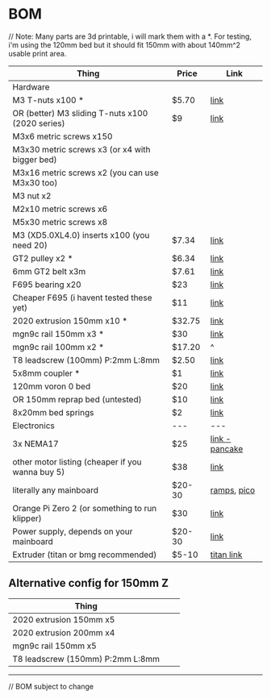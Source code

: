 # BOM

// Note: Many parts are 3d printable, i will mark them with 
a *. For testing, i'm using the 120mm bed but it should fit 150mm with about 140mm^2 usable print area.

| Thing | Price | Link |
| --- | --- | --- |
| Hardware |   |   |
| M3 T-nuts x100 * | $5.70 | [link](https://www.aliexpress.com/item/32814359094.html?spm=a2g0o.order_list.order_list_main.11.145f1802vFsakT) |
| OR (better) M3 sliding T-nuts x100 (2020 series) | $9 | [link](https://www.aliexpress.com/item/1005002114332413.html?spm=a2g0o.productlist.main.5.3641402fC0BsdY) |
| M3x6 metric screws x150 |  |  |
| M3x30 metric screws x3 (or x4 with bigger bed) |  |  |
| M3x16 metric screws x2 (you can use M3x30 too) |  |  |
| M3 nut x2 |  |  |
| M2x10 metric screws x6 |  |  |
| M5x30 metric screws x8 |  |  |
| M3 (XD5.0XL4.0) inserts x100 (you need 20) | $7.34 | [link](https://www.aliexpress.com/item/4000232858343.html?spm=a2g0o.order_list.order_list_main.107.21ef1802qkslow) |
| GT2 pulley x2 * | $6.34 | [link](https://www.aliexpress.com/item/32995102911.html?spm=a2g0o.order_list.order_list_main.107.145f1802vFsakT) |
| 6mm GT2 belt x3m | $7.61 | [link](https://www.aliexpress.com/item/902692789.html?spm=a2g0o.order_list.order_list_main.108.145f1802vFsakT) |
| F695 bearing x20 | $23 | [link](https://www.aliexpress.com/item/33001186278.html?spm=a2g0o.order_list.order_list_main.97.145f1802vFsakT) |
| Cheaper F695 (i havent tested these yet) | $11 | [link](https://www.aliexpress.com/item/1005004095001000.html) |
| 2020 extrusion 150mm x10 * | $32.75 | [link](https://www.aliexpress.com/item/33019355789.html?spm=a2g0o.cart.0.0.5c4138daTHlXeg&mp=1) |
| mgn9c rail 150mm x3 * | $30 | [link](https://www.aliexpress.com/item/1005003787436599.html?spm=a2g0o.productlist.main.13.18b842f5EcsFd3&algo_pvid=b4a6afa4-cb7e-4f33-8298-45ea8625b379) |
| mgn9c rail 100mm x2 * |  $17.20 | ^ |
| T8 leadscrew (100mm) P:2mm L:8mm| $2.50 | [link](https://www.aliexpress.com/item/1005002277808736.html?spm=a2g0o.cart.0.0.5c4138daTHlXeg&mp=1) |
| 5x8mm coupler * | $1 | [link](https://www.aliexpress.com/item/32693571252.html?spm=a2g0o.order_detail.order_detail_item.3.2ce7f19cw1xHpY) |
| 120mm voron 0 bed | $20 | [link](https://www.aliexpress.com/item/1005003229750626.html?spm=a2g0o.order_list.order_list_main.102.21ef1802qkslow) |
| OR 150mm reprap bed (untested) | $10 | [link](https://www.aliexpress.com/item/1005003245703342.html?spm=a2g0o.order_list.order_list_main.17.21ef1802qkslow) |
| 8x20mm bed springs | $2 | [link](https://www.aliexpress.com/item/1005002971412129.html?spm=a2g0o.productlist.main.1.6c086ad58K77Ue) |
| Electronics | --- | --- |
| 3x NEMA17 | $25 | [link - pancake](https://www.aliexpress.com/item/1005004708155105.html?spm=a2g0o.order_list.order_list_main.102.145f1802vFsakT) |
| other motor listing (cheaper if you wanna buy 5) | $38 | [link](https://www.aliexpress.com/item/1005001650755939.html?spm=a2g0o.cart.0.0.202b38da9QMU82&mp=1)
| literally any mainboard | $20-30 | [ramps](https://www.aliexpress.com/item/1005001631916842.html?spm=a2g0o.cart.0.0.3bee38daN6zSnp&mp=1), [pico](https://www.aliexpress.com/item/1005004046648820.html?spm=a2g0o.productlist.main.3.3697bf5bSHKD6H)|
| Orange Pi Zero 2 (or something to run klipper) | $30 | [link](https://www.aliexpress.com/item/1005001823662622.html?spm=a2g0o.productlist.main.1.3a4a1cacYamf5s) |
| Power supply, depends on your mainboard | $20-30 | [link](https://www.aliexpress.com/item/1005004623323483.html?spm=a2g0o.cart.0.0.64b338dahPVvNM&mp=1) |
| Extruder (titan or bmg recommended) | $5-10 | [titan link](https://www.aliexpress.com/item/10000404181488.html?spm=a2g0o.productlist.main.29.219338f9jwvYx4) |

## Alternative config for 150mm Z
| Thing |  |  |
| --- | --- | --- |
| 2020 extrusion 150mm x5 |  |  |
| 2020 extrusion 200mm x4 |  |  |
| mgn9c rail 150mm x5 |  |  |
| T8 leadscrew (150mm) P:2mm L:8mm|  |  |

---

// BOM subject to change